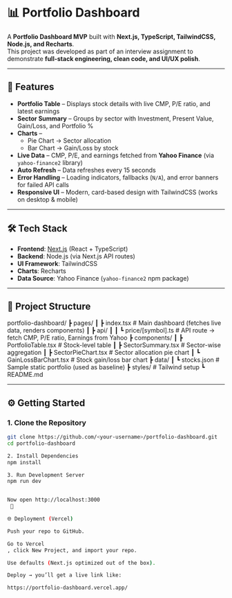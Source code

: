 # 📊 Portfolio Dashboard

A **Portfolio Dashboard MVP** built with **Next.js, TypeScript, TailwindCSS, Node.js, and Recharts**.  
This project was developed as part of an interview assignment to demonstrate **full-stack engineering, clean code, and UI/UX polish**.

---

## 🚀 Features

- **Portfolio Table** – Displays stock details with live CMP, P/E ratio, and latest earnings  
- **Sector Summary** – Groups by sector with Investment, Present Value, Gain/Loss, and Portfolio %  
- **Charts** –  
  - Pie Chart → Sector allocation  
  - Bar Chart → Gain/Loss by stock  
- **Live Data** – CMP, P/E, and earnings fetched from **Yahoo Finance** (via `yahoo-finance2` library)  
- **Auto Refresh** – Data refreshes every 15 seconds  
- **Error Handling** – Loading indicators, fallbacks (`N/A`), and error banners for failed API calls  
- **Responsive UI** – Modern, card-based design with TailwindCSS (works on desktop & mobile)  

---

## 🛠️ Tech Stack

- **Frontend**: [Next.js](https://nextjs.org/) (React + TypeScript)  
- **Backend**: Node.js (via Next.js API routes)  
- **UI Framework**: TailwindCSS  
- **Charts**: Recharts  
- **Data Source**: Yahoo Finance (`yahoo-finance2` npm package)  

---

## 📂 Project Structure

portfolio-dashboard/
┣ pages/
┃ ┣ index.tsx # Main dashboard (fetches live data, renders components)
┃ ┣ api/
┃ ┃ ┗ price/[symbol].ts # API route → fetch CMP, P/E ratio, Earnings from Yahoo
┣ components/
┃ ┣ PortfolioTable.tsx # Stock-level table
┃ ┣ SectorSummary.tsx # Sector-wise aggregation
┃ ┣ SectorPieChart.tsx # Sector allocation pie chart
┃ ┗ GainLossBarChart.tsx # Stock gain/loss bar chart
┣ data/
┃ ┗ stocks.json # Sample static portfolio (used as baseline)
┣ styles/ # Tailwind setup
┗ README.md


---

## ⚙️ Getting Started

### 1. Clone the Repository
```bash
git clone https://github.com/<your-username>/portfolio-dashboard.git
cd portfolio-dashboard

2. Install Dependencies
npm install

3. Run Development Server
npm run dev


Now open http://localhost:3000
 🚀

🌐 Deployment (Vercel)

Push your repo to GitHub.

Go to Vercel
, click New Project, and import your repo.

Use defaults (Next.js optimized out of the box).

Deploy → you’ll get a live link like:

https://portfolio-dashboard.vercel.app/
